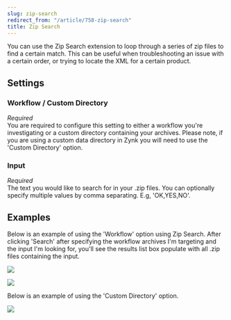 ```yaml
---
slug: zip-search
redirect_from: "/article/758-zip-search"
title: Zip Search
---
```

You can use the Zip Search extension to loop through a series of zip files to find a certain match. This can be useful when troubleshooting an issue with a certain order, or trying to locate the XML for a certain product.

## Settings
### Workflow / Custom Directory
_Required_  
You are required to configure this setting to either a workflow you're investigating or a custom directory containing your archives. Please note, if you are using a custom data directory in Zynk you will need to use the 'Custom Directory' option.

### Input
_Required_  
The text you would like to search for in your .zip files. You can optionally specify multiple values by comma separating. E.g, 'OK,YES,NO'.

## Examples
Below is an example of using the 'Workflow' option using Zip Search. After clicking 'Search' after specifying the workflow archives I'm targeting and the input I'm looking for, you'll see the results list box populate with all .zip files containing the input.

[![](https://s3.amazonaws.com/helpscout.net/docs/assets/565effd4c697915b26a5c620/images/56e831e7c697911471461ec2/file-WwY4HQYhwJ.png)](https://s3.amazonaws.com/helpscout.net/docs/assets/565effd4c697915b26a5c620/images/56e831e7c697911471461ec2/file-WwY4HQYhwJ.png)

[![](https://s3.amazonaws.com/helpscout.net/docs/assets/565effd4c697915b26a5c620/images/56e8326ec697911471461ec9/file-AMatd0RcXb.png)](https://s3.amazonaws.com/helpscout.net/docs/assets/565effd4c697915b26a5c620/images/56e8326ec697911471461ec9/file-AMatd0RcXb.png)

Below is an example of using the 'Custom Directory' option.

[![](https://s3.amazonaws.com/helpscout.net/docs/assets/565effd4c697915b26a5c620/images/56e833c290336026d871848f/file-gDFc3CFDLm.png)](https://s3.amazonaws.com/helpscout.net/docs/assets/565effd4c697915b26a5c620/images/56e833c290336026d871848f/file-gDFc3CFDLm.png)